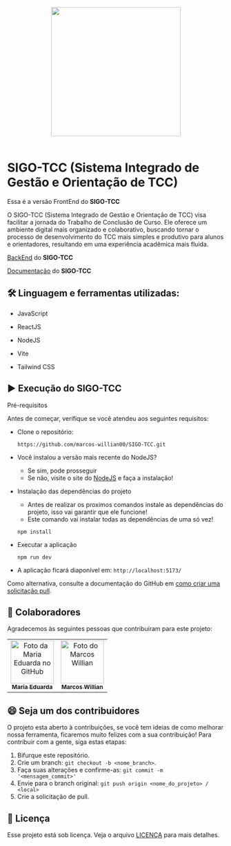 <div align="center"> 
<img src = "https://github.com/user-attachments/assets/8e30d7f8-3f17-442e-a525-ef5dd4b7ec9d" width=300px>
</div>

<br>

# SIGO-TCC (Sistema Integrado de Gestão e Orientação de TCC)

Essa é a versão FrontEnd do **SIGO-TCC**

O SIGO-TCC (Sistema Integrado de Gestão e Orientação de TCC) visa facilitar a jornada do Trabalho de Conclusão de Curso. Ele oferece um ambiente digital mais organizado e colaborativo, buscando tornar o processo de desenvolvimento do TCC mais simples e produtivo para alunos e orientadores, resultando em uma experiência acadêmica mais fluida.

[BackEnd](https://github.com/VaanToDeev/ApiPrint2) do **SIGO-TCC**

[Documentação](https://github.com/marizzxxxx/SIGOTCC-DOCUMENTOS.git) do **SIGO-TCC**

## 🛠️ Linguagem e ferramentas utilizadas:

- JavaScript
  
- ReactJS
- NodeJS
- Vite
- Tailwind CSS

## ▶️ Execução do SIGO-TCC

Pré-requisitos

Antes de começar, verifique se você atendeu aos seguintes requisitos:

- Clone o repositório:
  
  ```
  https://github.com/marcos-willian00/SIGO-TCC.git
  ```

- Você instalou a versão mais recente do NodeJS?
  - Se sim, pode prosseguir
  - Se não, visite o site do [NodeJS](https://nodejs.org/en) e faça a instalação!

- Instalação das dependências do projeto
  - Antes de realizar os proximos comandos instale as dependências do projeto, isso vai garantir que ele funcione!
  - Este comando vai instalar todas as dependências de uma só vez!

  ```
  npm install
  ```

- Executar a aplicação

  ```
  npm run dev
  ```

- A aplicação ficará diaponível em: `http://localhost:5173/`

Como alternativa, consulte a documentação do GitHub em [como criar uma solicitação pull](https://help.github.com/en/github/collaborating-with-issues-and-pull-requests/creating-a-pull-request).

## 🤝 Colaboradores

Agradecemos às seguintes pessoas que contribuíram para este projeto:

<table>
  <tr>
    <td align="center">
      <a href="https://github.com/MariaEduardaFB" title="GitHub da Maria Eduarda">
        <img src="https://avatars.githubusercontent.com/u/133064900?v=4" width="100px;" alt="Foto da Maria Eduarda no GitHub"/><br>
        <sub>
          <b>Maria Eduarda</b>
        </sub>
      </a>
    </td>
    <td align="center">
      <a href="https://github.com/marcos-willian00" title="GitHub do Marcos Willian">
        <img src="https://avatars.githubusercontent.com/u/152074631?v=4" width="100px;" alt="Foto do Marcos Willian"/><br>
        <sub>
          <b>Marcos Willian</b>
        </sub>
      </a>
    </td>
  </tr>
</table>

## 😄 Seja um dos contribuidores

O projeto esta aberto à contribuições, se você tem ideias de como melhorar nossa ferramenta, ficaremos muito felizes com a sua contribuição! Para contribuir com a gente, siga estas etapas:

1. Bifurque este repositório.
2. Crie um branch: `git checkout -b <nome_branch>`.
3. Faça suas alterações e confirme-as: `git commit -m '<mensagem_commit>'`
4. Envie para o branch original: `git push origin <nome_do_projeto> / <local>`
5. Crie a solicitação de pull.

## 📝 Licença

Esse projeto está sob licença. Veja o arquivo [LICENÇA](LICENSE) para mais detalhes.
